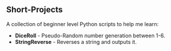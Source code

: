 ## Short-Projects
A collection of beginner level Python scripts to help me learn:
* **DiceRoll** - Pseudo-Random number generation between 1-6.
* **StringReverse** - Reverses a string and outputs it.
